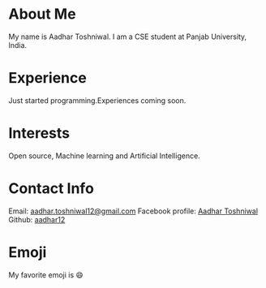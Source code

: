 # About Me
My name is Aadhar Toshniwal. I am a CSE student at Panjab University, India. 
# Experience
Just started programming.Experiences coming soon. 
# Interests
Open source, Machine learning and Artificial Intelligence. 
# Contact Info
Email: [aadhar.toshniwal12@gmail.com](mailto:aadhar.toshniwal12@gmail.com@gmail.com)
Facebook profile: [Aadhar Toshniwal](https://www.facebook.com/aadhar.toshniwal.5)
Github: [aadhar12](https://github.com/aadhar12)
# Emoji
My favorite emoji is :smile:
